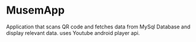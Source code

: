 # MusemApp
Application that scans QR code and fetches data from MySql Database and display relevant data. uses Youtube android player api.
